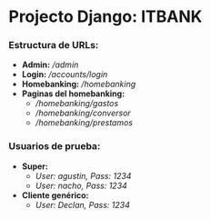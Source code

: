 # Projecto Django: ITBANK

### Estructura de URLs:
- **Admin:** */admin*
- **Login:** */accounts/login*
- **Homebanking:** */homebanking*
- **Paginas del homebanking:**
  - */homebanking/gastos*
  - */homebanking/conversor*
  - */homebanking/prestamos*

### Usuarios de prueba:
- **Super:** 
  - *User: agustin, Pass: 1234*
  - *User: nacho, Pass: 1234*
- **Cliente genérico:** 
  - *User: Declan, Pass: 1234*